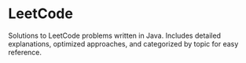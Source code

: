 # LeetCode
Solutions to LeetCode problems written in Java. Includes detailed explanations, optimized approaches, and categorized by topic for easy reference.

